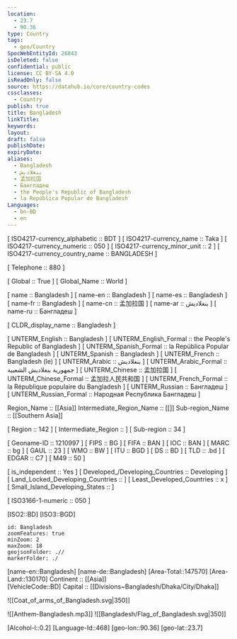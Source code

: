 ```yaml
---
location:
  - 23.7
  - 90.36
type: Country
tags:
  - geo/Country
SpocWebEntityId: 26843
isDeleted: false
confidential: public
license: CC BY-SA 4.0
isReadOnly: false
source: https://datahub.io/core/country-codes
cssclasses:
  - Country
publish: true
title: Bangladesh
linkTitle:
keywords:
layout:
draft: false
publishDate:
expiryDate:
aliases:
  - Bangladesh
  - بنغلاديش
  - 孟加拉国
  - Бангладеш
  - the People's Republic of Bangladesh
  - la República Popular de Bangladesh
Languages:
  - bn-BD
  - en
---
```



[	ISO4217-currency_alphabetic	 :: BDT ] 
[	ISO4217-currency_name	 :: Taka ] 
[	ISO4217-currency_numeric	 :: 050 ] 
[	ISO4217-currency_minor_unit	 :: 2 ] 
[	ISO4217-currency_country_name	 :: BANGLADESH ] 

[	Telephone	 :: 880 ] 

[	Global	 :: True ] 
[	Global_Name	 :: World ] 

[	name	 :: Bangladesh ] 
[	name-en	 :: Bangladesh ] 
[	name-es	 :: Bangladesh ] 
[	name-fr	 :: Bangladesh ] 
[	name-cn	 :: 孟加拉国 ] 
[	name-ar	 :: بنغلاديش ] 
[	name-ru	 :: Бангладеш ] 

[	CLDR_display_name	 :: Bangladesh ] 

[	UNTERM_English	 :: Bangladesh ] 
[	UNTERM_English_Formal	 :: the People's Republic of Bangladesh ] 
[	UNTERM_Spanish_Formal	 :: la República Popular de Bangladesh ] 
[	UNTERM_Spanish	 :: Bangladesh ] 
[	UNTERM_French	 :: Bangladesh (le) ] 
[	UNTERM_Arabic	 :: بنغلاديش ] 
[	UNTERM_Arabic_Formal	 :: جمهورية بنغلاديش الشعبية ] 
[	UNTERM_Chinese	 :: 孟加拉国 ] 
[	UNTERM_Chinese_Formal	 :: 孟加拉人民共和国 ] 
[	UNTERM_French_Formal	 :: la République populaire du Bangladesh ] 
[	UNTERM_Russian	 :: Бангладеш ] 
[	UNTERM_Russian_Formal	 :: Народная Республика Бангладеш ] 

Region_Name ::  [[Asia]] 
Intermediate_Region_Name ::  [[]] 
Sub-region_Name ::  [[Southern Asia]] 

[	Region	 :: 142 ] 
[	Intermediate_Region	 ::  ] 
[	Sub-region	 :: 34 ] 

[	Geoname-ID	 :: 1210997 ] 
[	FIPS	 :: BG ] 
[	FIFA	 :: BAN ] 
[	IOC	 :: BAN ] 
[	MARC	 :: bg ] 
[	GAUL	 :: 23 ] 
[	WMO	 :: BW ] 
[	ITU	 :: BGD ] 
[	DS	 :: BD ] 
[	TLD	 :: .bd ] 
[	EDGAR	 :: C7 ] 
[	M49	 :: 50 ] 

[	is_independent	 :: Yes ] 
[	Developed_/Developing_Countries	 :: Developing ] 
[	Land_Locked_Developing_Countries	 ::  ] 
[	Least_Developed_Countries	 :: x ] 
[	Small_Island_Developing_States	 ::  ] 

[	ISO3166-1-numeric	 :: 050 ] 



[ISO2::BD] 
[ISO3::BGD] 
```leaflet
id: Bangladesh
zoomFeatures: true 
minZoom: 2 
maxZoom: 18
geojsonFolder: .// 
markerFolder: ./
```

[name-en::Bangladesh] 
[name-de::Bangladesh] 
[Area-Total::147570] 
[Area-Land::130170] 
Continent :: [[Asia]]  
[VehicleCode::BD] 
Capital :: [[Divisions~Bangladesh/Dhaka/City/Dhaka]]  

![[Coat_of_arms_of_Bangladesh.svg|350]] 

![[Anthem-Bangladesh.mp3]] 
![[Bangladesh/Flag_of_Bangladesh.svg|350]]  

[Alcohol-l::0.2] 
[Language-Id::468] 
[geo-lon::90.36] 
[geo-lat::23.7] 




